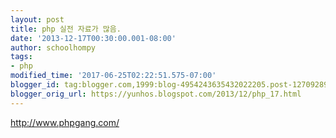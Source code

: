 ```yaml
---
layout: post
title: php 실전 자료가 많음.
date: '2013-12-17T00:30:00.001-08:00'
author: schoolhompy
tags:
- php
modified_time: '2017-06-25T02:22:51.575-07:00'
blogger_id: tag:blogger.com,1999:blog-4954243635432022205.post-1270928914125635359
blogger_orig_url: https://yunhos.blogspot.com/2013/12/php_17.html
---
```


<a href="http://www.phpgang.com/">http://www.phpgang.com/</a>